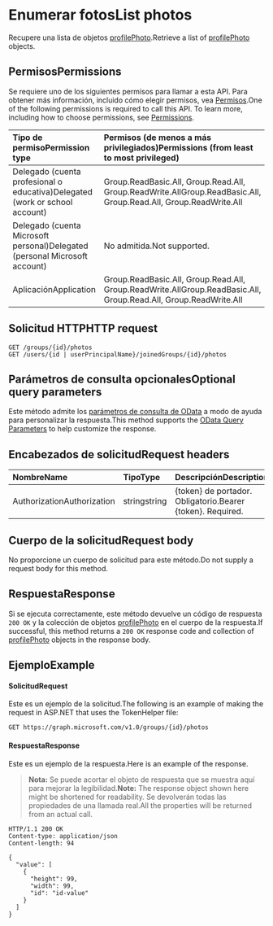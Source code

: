 # <a name="list-photos"></a><span data-ttu-id="25a0a-101">Enumerar fotos</span><span class="sxs-lookup"><span data-stu-id="25a0a-101">List photos</span></span>
<span data-ttu-id="25a0a-102">Recupere una lista de objetos [profilePhoto](../resources/profilephoto.md).</span><span class="sxs-lookup"><span data-stu-id="25a0a-102">Retrieve a list of [profilePhoto](../resources/profilephoto.md) objects.</span></span>

## <a name="permissions"></a><span data-ttu-id="25a0a-103">Permisos</span><span class="sxs-lookup"><span data-stu-id="25a0a-103">Permissions</span></span>
<span data-ttu-id="25a0a-p101">Se requiere uno de los siguientes permisos para llamar a esta API. Para obtener más información, incluido cómo elegir permisos, vea [Permisos](../../../concepts/permissions_reference.md).</span><span class="sxs-lookup"><span data-stu-id="25a0a-p101">One of the following permissions is required to call this API. To learn more, including how to choose permissions, see [Permissions](../../../concepts/permissions_reference.md).</span></span>

|<span data-ttu-id="25a0a-106">Tipo de permiso</span><span class="sxs-lookup"><span data-stu-id="25a0a-106">Permission type</span></span>      | <span data-ttu-id="25a0a-107">Permisos (de menos a más privilegiados)</span><span class="sxs-lookup"><span data-stu-id="25a0a-107">Permissions (from least to most privileged)</span></span>              |
|:--------------------|:---------------------------------------------------------|
|<span data-ttu-id="25a0a-108">Delegado (cuenta profesional o educativa)</span><span class="sxs-lookup"><span data-stu-id="25a0a-108">Delegated (work or school account)</span></span> | <span data-ttu-id="25a0a-109">Group.ReadBasic.All, Group.Read.All, Group.ReadWrite.All</span><span class="sxs-lookup"><span data-stu-id="25a0a-109">Group.ReadBasic.All, Group.Read.All, Group.ReadWrite.All</span></span> |
|<span data-ttu-id="25a0a-110">Delegado (cuenta Microsoft personal)</span><span class="sxs-lookup"><span data-stu-id="25a0a-110">Delegated (personal Microsoft account)</span></span> | <span data-ttu-id="25a0a-111">No admitida.</span><span class="sxs-lookup"><span data-stu-id="25a0a-111">Not supported.</span></span>    |
|<span data-ttu-id="25a0a-112">Aplicación</span><span class="sxs-lookup"><span data-stu-id="25a0a-112">Application</span></span> | <span data-ttu-id="25a0a-113">Group.ReadBasic.All, Group.Read.All, Group.ReadWrite.All</span><span class="sxs-lookup"><span data-stu-id="25a0a-113">Group.ReadBasic.All, Group.Read.All, Group.ReadWrite.All</span></span> |

## <a name="http-request"></a><span data-ttu-id="25a0a-114">Solicitud HTTP</span><span class="sxs-lookup"><span data-stu-id="25a0a-114">HTTP request</span></span>
<!-- { "blockType": "ignored" } -->
```http
GET /groups/{id}/photos
GET /users/{id | userPrincipalName}/joinedGroups/{id}/photos
```
## <a name="optional-query-parameters"></a><span data-ttu-id="25a0a-115">Parámetros de consulta opcionales</span><span class="sxs-lookup"><span data-stu-id="25a0a-115">Optional query parameters</span></span>
<span data-ttu-id="25a0a-116">Este método admite los [parámetros de consulta de OData](../../../concepts/query_parameters.md) a modo de ayuda para personalizar la respuesta.</span><span class="sxs-lookup"><span data-stu-id="25a0a-116">This method supports the [OData Query Parameters](../../../concepts/query_parameters.md) to help customize the response.</span></span>

## <a name="request-headers"></a><span data-ttu-id="25a0a-117">Encabezados de solicitud</span><span class="sxs-lookup"><span data-stu-id="25a0a-117">Request headers</span></span>
| <span data-ttu-id="25a0a-118">Nombre</span><span class="sxs-lookup"><span data-stu-id="25a0a-118">Name</span></span>       | <span data-ttu-id="25a0a-119">Tipo</span><span class="sxs-lookup"><span data-stu-id="25a0a-119">Type</span></span> | <span data-ttu-id="25a0a-120">Descripción</span><span class="sxs-lookup"><span data-stu-id="25a0a-120">Description</span></span>|
|:-----------|:------|:----------|
| <span data-ttu-id="25a0a-121">Authorization</span><span class="sxs-lookup"><span data-stu-id="25a0a-121">Authorization</span></span>  | <span data-ttu-id="25a0a-122">string</span><span class="sxs-lookup"><span data-stu-id="25a0a-122">string</span></span>  | <span data-ttu-id="25a0a-p102">{token} de portador. Obligatorio.</span><span class="sxs-lookup"><span data-stu-id="25a0a-p102">Bearer {token}. Required.</span></span> |

## <a name="request-body"></a><span data-ttu-id="25a0a-125">Cuerpo de la solicitud</span><span class="sxs-lookup"><span data-stu-id="25a0a-125">Request body</span></span>
<span data-ttu-id="25a0a-126">No proporcione un cuerpo de solicitud para este método.</span><span class="sxs-lookup"><span data-stu-id="25a0a-126">Do not supply a request body for this method.</span></span>

## <a name="response"></a><span data-ttu-id="25a0a-127">Respuesta</span><span class="sxs-lookup"><span data-stu-id="25a0a-127">Response</span></span>
<span data-ttu-id="25a0a-128">Si se ejecuta correctamente, este método devuelve un código de respuesta `200 OK` y la colección de objetos [profilePhoto](../resources/profilephoto.md) en el cuerpo de la respuesta.</span><span class="sxs-lookup"><span data-stu-id="25a0a-128">If successful, this method returns a `200 OK` response code and collection of [profilePhoto](../resources/profilephoto.md) objects in the response body.</span></span>

## <a name="example"></a><span data-ttu-id="25a0a-129">Ejemplo</span><span class="sxs-lookup"><span data-stu-id="25a0a-129">Example</span></span>
#### <a name="request"></a><span data-ttu-id="25a0a-130">Solicitud</span><span class="sxs-lookup"><span data-stu-id="25a0a-130">Request</span></span>
<span data-ttu-id="25a0a-131">Este es un ejemplo de la solicitud.</span><span class="sxs-lookup"><span data-stu-id="25a0a-131">The following is an example of making the request in ASP.NET that uses the TokenHelper file:</span></span>
<!-- {
  "blockType": "request",
  "name": "get_photos"
}-->
```http
GET https://graph.microsoft.com/v1.0/groups/{id}/photos
```

#### <a name="response"></a><span data-ttu-id="25a0a-132">Respuesta</span><span class="sxs-lookup"><span data-stu-id="25a0a-132">Response</span></span>
<span data-ttu-id="25a0a-133">Este es un ejemplo de la respuesta.</span><span class="sxs-lookup"><span data-stu-id="25a0a-133">Here is an example of the response.</span></span>
><span data-ttu-id="25a0a-134">**Nota:** Se puede acortar el objeto de respuesta que se muestra aquí para mejorar la legibilidad.</span><span class="sxs-lookup"><span data-stu-id="25a0a-134">**Note:** The response object shown here might be shortened for readability.</span></span> <span data-ttu-id="25a0a-135">Se devolverán todas las propiedades de una llamada real.</span><span class="sxs-lookup"><span data-stu-id="25a0a-135">All the properties will be returned from an actual call.</span></span>
<!-- {
  "blockType": "response",
  "truncated": true,
  "@odata.type": "microsoft.graph.profilePhoto",
  "isCollection": true
} -->
```http
HTTP/1.1 200 OK
Content-type: application/json
Content-length: 94

{
  "value": [
    {
      "height": 99,
      "width": 99,
      "id": "id-value"
    }
  ]
}
```

<!-- uuid: 8fcb5dbc-d5aa-4681-8e31-b001d5168d79
2015-10-25 14:57:30 UTC -->
<!-- {
  "type": "#page.annotation",
  "description": "List photos",
  "keywords": "",
  "section": "documentation",
  "tocPath": ""
}-->

